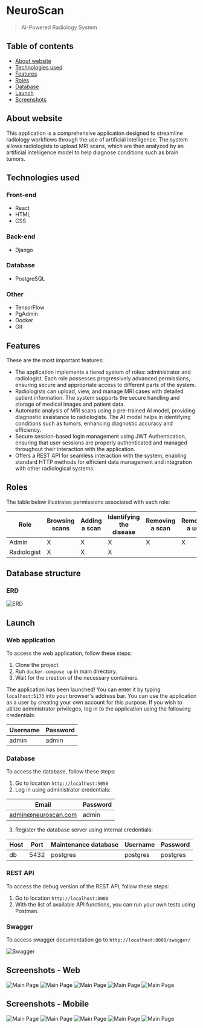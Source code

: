 # NeuroScan

> AI-Powered Radiology System

## Table of contents

* [About website](#about-website)
* [Technologies used](#technologies-used)
* [Features](#features)
* [Roles](#roles)
* [Database](#database)
* [Launch](#launch)
* [Screenshots](#screenshots)


## About website

This application is a comprehensive application designed to streamline radiology workflows through the use of artificial intelligence. The system allows radiologists to upload MRI scans, which are then analyzed by an artificial intelligence model to help diagnose conditions such as brain tumors.

## Technologies used

### Front-end

- React
- HTML
- CSS

### Back-end

- Django

### Database

- PostgreSQL

### Other

- TensorFlow
- PgAdmin
- Docker
- Git

## Features

These are the most important features:

- The application implements a tiered system of roles: administrator and radiologist. Each role possesses progressively advanced permissions, ensuring secure and appropriate access to different parts of the system.
- Radiologists can upload, view, and manage MRI cases with detailed patient information. The system supports the secure handling and storage of medical images and patient data.
- Automatic analysis of MRI scans using a pre-trained AI model, providing diagnostic assistance to radiologists. The AI model helps in identifying conditions such as tumors, enhancing diagnostic accuracy and efficiency.
- Secure session-based login management using JWT Authentication, ensuring that user sessions are properly authenticated and managed throughout their interaction with the application.
- Offers a REST API for seamless interaction with the system, enabling standard HTTP methods for efficient data management and integration with other radiological systems.

## Roles

The table below illustrates permissions associated with each role:

| Role | Browsing scans | Adding a scan | Identifying the disease | Removing a scan | Removing a user
| ------------- | ------------- | ------------- | ------------- | ------------- | ------------- |
| Admin  | X | X | X | X | X |
| Radiologist  | X | X | X | | |

## Database structure

### ERD

![ERD](./screens/ERD.png)

## Launch

### Web application

To access the web application, follow these steps:

1. Clone the project.
2. Run `docker-compose up` in main directory.
3. Wait for the creation of the necessary containers.

The application has been launched! You can enter it by typing `localhost:5173` into your browser's address bar. You can use the application as a user by creating your own account for this purpose. If you wish to utilize administrator privileges, log in to the application using the following credentials:

| Username | Password |
| ------------- | ------------- |
| admin | admin |

### Database

To access the database, follow these steps:

1. Go to location `http://localhost:5050`
2. Log in using administrator credentials:
   
  | Email | Password |
  | ------------- | ------------- |
  | admin@neuroscan.com | admin |

3. Register the database server using internal credentials:
   
  | Host | Port | Maintenance database | Username | Password |
  | ------------- | ------------- | ------------- | ------------- | ------------- |
  | db | 5432 | postgres | postgres | postgres |

### REST API

To access the debug version of the REST API, follow these steps:

1. Go to location `http://localhost:8000`
2. With the list of available API functions, you can run your own tests using Postman.

### Swagger

To access swagger documentation go to `http://localhost:8000/swagger/`

![Swagger](./screens/Swagger.png)

## Screenshots - Web

![Main Page](./screens/1.png)
![Main Page](./screens/2.png) 
![Main Page](./screens/3.png) 
![Main Page](./screens/4.png) 
![Main Page](./screens/5.png) 

## Screenshots - Mobile

![Main Page](./screens/1.1.png)
![Main Page](./screens/2.1.png)
![Main Page](./screens/3.1.png)
![Main Page](./screens/4.1.png)
![Main Page](./screens/5.1.png)
